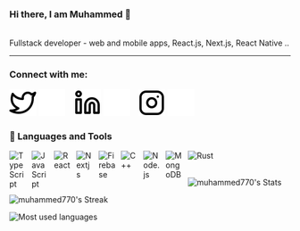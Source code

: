 ### Hi there, I am Muhammed 👋

<br>
Fullstack developer - web and mobile apps, React.js, Next.js, React Native .. 

---


### Connect with me:
[![website](./img/twitter-light.svg)](https://twitter.com/0xMuhammed770#gh-light-mode-only)
[![website](./img/twitter-dark.svg)](https://twitter.com/0xMuhammed770#gh-dark-mode-only)
&nbsp;&nbsp;
[![website](./img/linkedin-light.svg)](https://www.linkedin.com/in/muhammed770#gh-light-mode-only)
[![website](./img/linkedin-dark.svg)](https://www.linkedin.com/in/muhammed770#gh-dark-mode-only)
&nbsp;&nbsp;
[![website](./img/instagram-light.svg)](https://www.instagram.com/muhamme.d_#gh-light-mode-only)
[![website](./img/instagram-dark.svg)](https://www.instagram.com/muhamme.d_#gh-dark-mode-only)


### 🧰 Languages and Tools
<img align="left" alt="TypeScript" width="30px" style="padding-right:10px;" src="https://cdn.jsdelivr.net/gh/devicons/devicon/icons/typescript/typescript-original.svg" /> 
<img align="left" alt="JavaScript" width="30px" style="padding-right:10px;" src="https://cdn.jsdelivr.net/gh/devicons/devicon/icons/javascript/javascript-plain.svg" />
<img align="left" alt="React" width="30px" style="padding-right:10px;" src="https://cdn.jsdelivr.net/gh/devicons/devicon/icons/react/react-original.svg" />
<img align="left" alt="Nextjs" width="30px" style="padding-right:10px;" src="https://cdn.jsdelivr.net/gh/devicons/devicon/icons/nextjs/nextjs-original.svg" />
<img src="https://www.nicepng.com/png/full/34-348422_community-spotlight-rust-programming-language.png" alt="Rust" width="40" height="40"/>
<img align="left" alt="Firebase" width="30px" style="padding-right:10px;" src="https://cdn.jsdelivr.net/gh/devicons/devicon/icons/firebase/firebase-plain.svg" />
<img align="left" alt="C++" width="30px" style="padding-right:10px;" src="https://cdn.jsdelivr.net/gh/devicons/devicon/icons/cplusplus/cplusplus-original.svg" />
<img align="left" alt="Node.js" width="30px" style="padding-right:10px;" src="https://cdn.jsdelivr.net/gh/devicons/devicon/icons/nodejs/nodejs-original.svg" />
<img align="left" alt="MongoDB" width="30px" style="padding-right:10px;" src="https://cdn.jsdelivr.net/gh/devicons/devicon/icons/mongodb/mongodb-original-wordmark.svg" />

<br>
<br>

 <p><img src="https://github-readme-stats.vercel.app/api?username=muhammed770&theme=vue-dark&show_icons=true&hide_border=true&count_private=true" alt="muhammed770's Stats" /></p>
 <p><img src="https://github-readme-streak-stats.herokuapp.com/?user=muhammed770&theme=vue-dark&hide_border=true" alt="muhammed770's Streak" /></p>
<p><img src="https://github-readme-stats.vercel.app/api/top-langs/?username=muhammed770&theme=vue-dark&show_icons=true&hide_border=true&layout=compact" alt="Most used languages" /></p>
 

#
